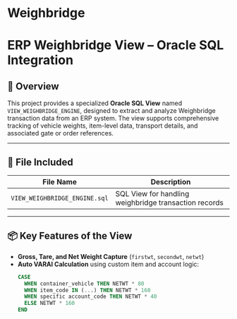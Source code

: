 # Weighbridge
# ERP Weighbridge View – Oracle SQL Integration

## 🚛 Overview

This project provides a specialized **Oracle SQL View** named `VIEW_WEIGHBRIDGE_ENGINE`, designed to extract and analyze Weighbridge transaction data from an ERP system. The view supports comprehensive tracking of vehicle weights, item-level data, transport details, and associated gate or order references.

---

## 📄 File Included

| File Name                   | Description                                      |
|----------------------------|--------------------------------------------------|
| `VIEW_WEIGHBRIDGE_ENGINE.sql` | SQL View for handling weighbridge transaction records |

---

## 📦 Key Features of the View

- **Gross, Tare, and Net Weight Capture** (`firstwt`, `secondwt`, `netwt`)
- **Auto VARAI Calculation** using custom item and account logic:
  ```sql
  CASE
    WHEN container_vehicle THEN NETWT * 80
    WHEN item_code IN (...) THEN NETWT * 160
    WHEN specific account_code THEN NETWT * 40
    ELSE NETWT * 160
  END

